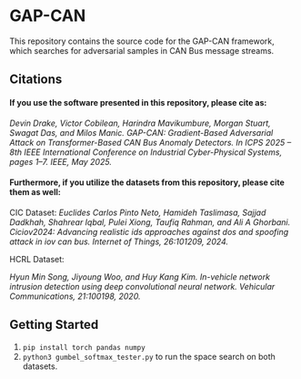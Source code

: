 # GAP-CAN
This repository contains the source code for the GAP-CAN framework, which searches for adversarial samples in CAN Bus message streams.

## Citations
#### If you use the software presented in this repository, please cite as:

*Devin Drake, Victor Cobilean, Harindra Mavikumbure, Morgan Stuart, Swagat Das, and Milos Manic. GAP-CAN: Gradient-Based Adversarial Attack on Transformer-Based CAN Bus Anomaly Detectors. In ICPS 2025 – 8th IEEE International Conference on Industrial Cyber-Physical Systems, pages 1–7. IEEE, May 2025.*

#### Furthermore, if you utilize the datasets from this repository, please cite them as well:

CIC Dataset:
*Euclides Carlos Pinto Neto, Hamideh Taslimasa, Sajjad Dadkhah, Shahrear Iqbal, Pulei Xiong, Taufiq Rahman, and Ali A Ghorbani. Ciciov2024: Advancing realistic ids approaches against dos and spoofing attack in iov can bus. Internet of Things, 26:101209, 2024.*

HCRL Dataset:

*Hyun Min Song, Jiyoung Woo, and Huy Kang Kim. In-vehicle network intrusion detection using deep convolutional neural network. Vehicular Communications, 21:100198, 2020.*

## Getting Started

1. `pip install torch pandas numpy`
2. `python3 gumbel_softmax_tester.py` to run the space search on both datasets.
